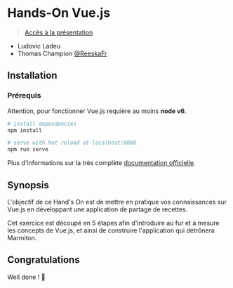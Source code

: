 # Hands-On Vue.js

> [Accès à la présentation](https://raw.githubusercontent.com/xebia-france/devoxx2018-vuejs/master/presentation-vuejs.pdf)

- Ludovic Ladeu
- Thomas Champion [@ReeskaFr](https://twitter.com/ReeskaFr)

## Installation

### Prérequis

Attention, pour fonctionner Vue.js requière au moins **node v6**.

``` bash
# install dependencies
npm install

# serve with hot reload at localhost:8080
npm run serve
```

Plus d'informations sur la très complète [documentation officielle](https://vuejs.org/v2/guide/).

## Synopsis

L'objectif de ce Hand's On est de mettre en pratique vos connaissances sur Vue.js en développant une application de partage de recettes.

Cet exercice est découpé en 5 étapes afin d'introduire au fur et à mesure les concepts de Vue.js, et ainsi de construire l'application qui détrônera Marmiton.

## Congratulations

Well done ! :muscle:
